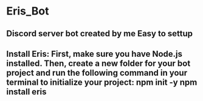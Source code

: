 # Eris_Bot
Discord server bot created by me Easy to settup
--
Install Eris: First, make sure you have Node.js installed. Then, create a new folder for your bot project and run the following command in your terminal to initialize your project:
npm init -y
npm install eris
--
